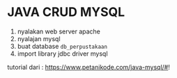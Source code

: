 # JAVA CRUD MYSQL 
1. nyalakan web server apache
2. nyalajan mysql
3. buat database `db_perpustakaan`
4. import library  jdbc  driver mysql

tutorial dari : https://www.petanikode.com/java-mysql/#!
